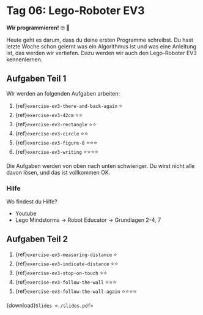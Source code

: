 # Tag 06: Lego-Roboter EV3

**Wir programmieren!** 🤓 📝

Heute geht es darum, dass du deine ersten Programme schreibst. Du hast letzte Woche schon gelernt was ein Algorithmus ist und was eine Anleitung ist, das werden wir vertiefen. Dazu werden wir auch den Lego-Roboter EV3 kennenlernen.

## Aufgaben Teil 1

Wir werden an folgenden Aufgaben arbeiten:

1. {ref}`exercise-ev3-there-and-back-again` ⭐
1. {ref}`exercise-ev3-42cm` ⭐⭐
1. {ref}`exercise-ev3-rectangle` ⭐⭐
1. {ref}`exercise-ev3-circle` ⭐⭐
1. {ref}`exercise-ev3-figure-8` ⭐⭐⭐
1. {ref}`exercise-ev3-writing` ⭐⭐⭐⭐

Die Aufgaben werden von oben nach unten schwieriger. Du wirst nicht alle davon lösen, und das ist vollkommen OK.

### Hilfe

Wo findest du Hilfe?

* Youtube
* Lego Mindstorms -> Robot Educator -> Grundlagen 2-4, 7

## Aufgaben Teil 2

1. {ref}`exercise-ev3-measuring-distance` ⭐
1. {ref}`exercise-ev3-indicate-distance` ⭐⭐
1. {ref}`exercise-ev3-stop-on-touch` ⭐⭐
1. {ref}`exercise-ev3-follow-the-wall` ⭐⭐⭐
1. {ref}`exercise-ev3-follow-the-wall-again` ⭐⭐⭐⭐

{download}`Slides <./slides.pdf>`
